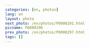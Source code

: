 ```yaml
---
categories: [en, photos]
lang: en
layout: photo
next_photo: /en/photos/P0000291.html
picname: P0000296
prev_photo: /en/photos/P0000297.html
tags: []
---
```

